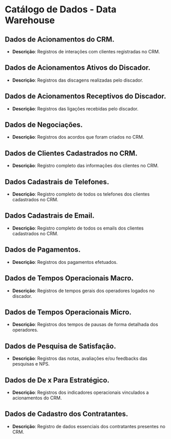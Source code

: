 # Catálogo de Dados - Data Warehouse

## Dados de Acionamentos do CRM.
- **Descrição**: Registros de interações com clientes registradas no CRM.

## Dados de Acionamentos Ativos do Discador.
- **Descrição**: Registros das discagens realizadas pelo discador.

## Dados de Acionamentos Receptivos do Discador.
- **Descrição**: Registros das ligações recebidas pelo discador.

## Dados de Negociações.
- **Descrição**: Registros dos acordos que foram criados no CRM.

## Dados de Clientes Cadastrados no CRM.
- **Descrição**: Registro completo das informações dos clientes no CRM.

## Dados Cadastrais de Telefones.
- **Descrição**: Registro completo de todos os telefones dos clientes cadastrados no CRM.

## Dados Cadastrais de Email.
- **Descrição**: Registro completo de todos os emails dos clientes cadastrados no CRM.

## Dados de Pagamentos.
- **Descrição**: Registros dos pagamentos efetuados.

## Dados de Tempos Operacionais Macro.
- **Descrição**: Registros de tempos gerais dos operadores logados no discador.

## Dados de Tempos Operacionais Micro.
- **Descrição**: Registros dos tempos de pausas de forma detalhada dos operadores.

## Dados de Pesquisa de Satisfação.
- **Descrição**: Registros das notas, avaliações e/ou feedbacks das pesquisas e NPS.

## Dados de De x Para Estratégico.
- **Descrição**: Registros dos indicadores operacionais vinculados a acionamentos do CRM.

## Dados de Cadastro dos Contratantes.
- **Descrição**: Registro de dados essenciais dos contratantes presentes no CRM.
